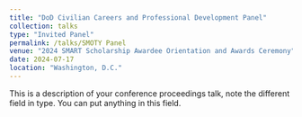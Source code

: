 ```yaml
---
title: "DoD Civilian Careers and Professional Development Panel"
collection: talks
type: "Invited Panel"
permalink: /talks/SMOTY Panel
venue: "2024 SMART Scholarship Awardee Orientation and Awards Ceremony"
date: 2024-07-17
location: "Washington, D.C."
---
```


This is a description of your conference proceedings talk, note the different field in type. You can put anything in this field.
